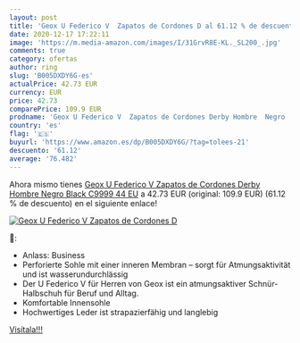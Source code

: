```yaml
---
layout: post
title: 'Geox U Federico V  Zapatos de Cordones D al 61.12 % de descuento'
date: 2020-12-17 17:22:11
image: 'https://m.media-amazon.com/images/I/31GrvR8E-KL._SL200_.jpg'
comments: true
category: ofertas
author: ring
slug: 'B005DXDY6G-es'
actualPrice: 42.73 EUR
currency: EUR
price: 42.73
comparePrice: 109.9 EUR
prodname: 'Geox U Federico V  Zapatos de Cordones Derby Hombre  Negro  Black C9999   44 EU'
country: 'es'
flag: '🇪🇸'
buyurl: 'https://www.amazon.es/dp/B005DXDY6G/?tag=tolees-21'
descuento: '61.12'
average: '76.482'
---
```


Ahora mismo tienes [Geox U Federico V  Zapatos de Cordones Derby Hombre  Negro  Black C9999   44 EU](https://www.amazon.es/dp/B005DXDY6G/?tag=tolees-21) a 42.73 EUR (original: 109.9 EUR) (61.12 %  de descuento) en el siguiente enlace!

[![Geox U Federico V  Zapatos de Cordones D](https://m.media-amazon.com/images/I/31GrvR8E-KL._SL200_.jpg)](https://www.amazon.es/dp/B005DXDY6G/?tag=tolees-21)

🔎:

- Anlass: Business
- Perforierte Sohle mit einer inneren Membran – sorgt für Atmungsaktivität und ist wasserundurchlässig
- Der U Federico V für Herren von Geox ist ein atmungsaktiver Schnür-Halbschuh für Beruf und Alltag.
- Komfortable Innensohle
- Hochwertiges Leder ist strapazierfähig und langlebig

[Visítala!!!](https://www.amazon.es/dp/B005DXDY6G/?tag=tolees-21)
